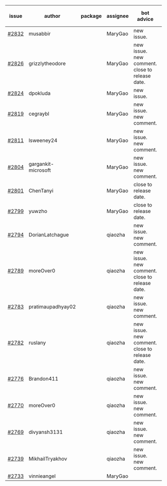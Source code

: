 | issue | author | package | assignee | bot advice | created date of issue | target release date | date from target |
| ------ | ------ | ------ | ------ | ------ | ------ | ------ | :-----: |
| [#2832](https://github.com/Azure/sdk-release-request/issues/2832) | musabbir |  | MaryGao | new issue. | 05-19 | 06-02 |  |
| [#2826](https://github.com/Azure/sdk-release-request/issues/2826) | grizzlytheodore |  | MaryGao | new issue. new comment. close to release date.  | 05-19 | 05-24 | 2 |
| [#2824](https://github.com/Azure/sdk-release-request/issues/2824) | dpokluda |  | MaryGao | new issue. | 05-18 | 05-31 |  |
| [#2819](https://github.com/Azure/sdk-release-request/issues/2819) | cegraybl |  | MaryGao | new issue. new comment. | 05-17 | 05-31 |  |
| [#2811](https://github.com/Azure/sdk-release-request/issues/2811) | lsweeney24 |  | MaryGao | new issue. new comment. | 05-16 | 05-30 |  |
| [#2804](https://github.com/Azure/sdk-release-request/issues/2804) | gargankit-microsoft |  | MaryGao | new issue. new comment. | 05-16 | 06-15 |  |
| [#2801](https://github.com/Azure/sdk-release-request/issues/2801) | ChenTanyi |  | MaryGao | close to release date.  | 05-16 | 05-19 | -2 |
| [#2799](https://github.com/Azure/sdk-release-request/issues/2799) | yuwzho |  | MaryGao | close to release date.  | 05-16 | 05-23 | 1 |
| [#2794](https://github.com/Azure/sdk-release-request/issues/2794) | DorianLatchague |  | qiaozha | new issue. new comment. | 05-12 | 05-16 |  |
| [#2789](https://github.com/Azure/sdk-release-request/issues/2789) | moreOver0 |  | qiaozha | new issue. new comment. close to release date.  | 05-12 | 05-19 | -2 |
| [#2783](https://github.com/Azure/sdk-release-request/issues/2783) | pratimaupadhyay02 |  | qiaozha | new issue. new comment. | 05-12 | 05-16 |  |
| [#2782](https://github.com/Azure/sdk-release-request/issues/2782) | ruslany |  | qiaozha | new issue. new comment. close to release date.  | 05-12 | 05-24 | 2 |
| [#2776](https://github.com/Azure/sdk-release-request/issues/2776) | Brandon411 |  | qiaozha | new issue. new comment. | 05-11 | 05-13 |  |
| [#2770](https://github.com/Azure/sdk-release-request/issues/2770) | moreOver0 |  | qiaozha | new issue. new comment. | 05-10 | 05-17 |  |
| [#2769](https://github.com/Azure/sdk-release-request/issues/2769) | divyansh3131 |  | qiaozha | new issue. new comment. | 05-10 | 06-07 |  |
| [#2739](https://github.com/Azure/sdk-release-request/issues/2739) | MikhailTryakhov |  | qiaozha | new issue. new comment. | 04-25 | 05-02 |  |
| [#2733](https://github.com/Azure/sdk-release-request/issues/2733) | vinnieangel |  | MaryGao |  | 04-21 | 05-05 |  |
